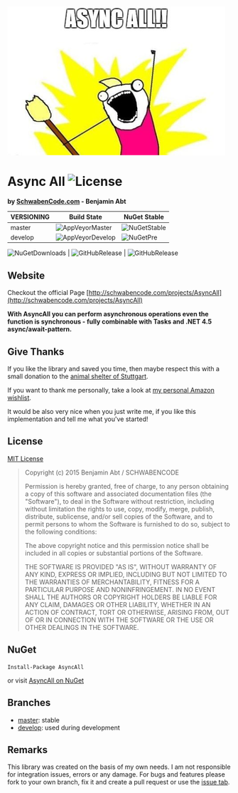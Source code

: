 ![AsyncAll](_content/asyncall.logo.jpg)
# Async All ![License](https://img.shields.io/github/license/SchwabenCode/AsyncAll.png?style=flat-square)
**by [SchwabenCode.com](http://www.schwabencode.com) - Benjamin Abt**

| **VERSIONING** | Build State | NuGet Stable |
|---|---|---|
| master | ![AppVeyorMaster](https://img.shields.io/appveyor/ci/BenjaminAbt/AsyncAll/master.png?style=flat-square) | ![NuGetStable](https://img.shields.io/nuget/v/AsyncAll.png?style=flat-square)  |
| develop | ![AppVeyorDevelop](https://img.shields.io/appveyor/ci/BenjaminAbt/AsyncAll/develop.png?style=flat-square) | ![NuGetPre](https://img.shields.io/nuget/vpre/AsyncAll.png?style=flat-square) |

![NuGetDownloads](https://img.shields.io/nuget/dt/AsyncAll.png?style=flat-square) | ![GitHubRelease](https://img.shields.io/github/release/SchwabenCode/AsyncAll.png?style=flat-square) | ![GitHubRelease](https://img.shields.io/github/issues/SchwabenCode/AsyncAll.png?style=flat-square)

## Website
Checkout the official Page [http://schwabencode.com/projects/AsyncAll](http://schwabencode.com/projects/AsyncAll)

**With AsyncAll you can perform asynchronous operations even the function is synchronous - fully combinable with Tasks and .NET 4.5 async/await-pattern.**

## Give Thanks

If you like the library and saved you time, then maybe respect this with a small donation to the [animal shelter of Stuttgart](http://www.tierheim-stuttgart.de/).

If you want to thank me personally, take a look at [my personal Amazon wishlist](http://www.amazon.de/gp/registry/wishlist/H6KLKT7UMI7Z/).

It would be also very nice when you just write me, if you like this implementation and tell me what you've started!

## License
[MIT License](LICENSE.md)

> Copyright (c) 2015 Benjamin Abt / SCHWABENCODE
> 
> Permission is hereby granted, free of charge, to any person obtaining a copy of this software and associated documentation files (the "Software"), to deal in the Software without restriction, including without limitation the rights to use, copy, modify, merge, publish, distribute, sublicense, and/or sell copies of the Software, and to permit persons to whom the Software is furnished to do so, subject to the following conditions:
> 
> The above copyright notice and this permission notice shall be included in all copies or substantial portions of the Software.
> 
> THE SOFTWARE IS PROVIDED "AS IS", WITHOUT WARRANTY OF ANY KIND, EXPRESS OR IMPLIED, INCLUDING BUT NOT LIMITED TO THE WARRANTIES OF MERCHANTABILITY, FITNESS FOR A PARTICULAR PURPOSE AND NONINFRINGEMENT. IN NO EVENT SHALL THE AUTHORS OR COPYRIGHT HOLDERS BE LIABLE FOR ANY CLAIM, DAMAGES OR OTHER LIABILITY, WHETHER IN AN ACTION OF CONTRACT, TORT OR OTHERWISE, ARISING FROM, OUT OF OR IN CONNECTION WITH THE SOFTWARE OR THE USE OR OTHER DEALINGS IN THE SOFTWARE.

## NuGet
```
Install-Package AsyncAll
```
or visit [AsyncAll on NuGet](https://www.nuget.org/packages/AsyncAll/)

## Branches
- [master](https://github.com/SchwabenCode/AsyncAll/tree/master): stable
- [develop](https://github.com/SchwabenCode/AsyncAll/tree/develop): used during development

## Remarks
This library was created on the basis of my own needs. I am not responsible for integration issues, errors or any damage.
For bugs and features please fork to your own branch, fix it and create a pull request or use the [issue tab](https://github.com/SchwabenCode/AsyncAll/issues).
